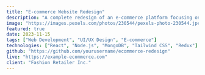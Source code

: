 ```yaml
---
title: "E-commerce Website Redesign"
description: "A complete redesign of an e-commerce platform focusing on user experience and conversion optimization."
image: "https://images.pexels.com/photos/230544/pexels-photo-230544.jpeg?auto=compress&cs=tinysrgb&w=1260&h=750&dpr=2"
featured: true
date: 2023-11-15
tags: ["Web Development", "UI/UX Design", "E-commerce"]
technologies: ["React", "Node.js", "MongoDB", "Tailwind CSS", "Redux"]
github: "https://github.com/yourusername/ecommerce-redesign"
live: "https://example-ecommerce.com"
client: "Fashion Retailer Inc."
---
```


